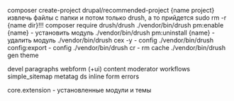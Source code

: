 composer create-project drupal/recommended-project {name project}
извлечь файлы с папки и потом только drush, а то прийдется sudo rm -r {name dir}!!!
composer require drush/drush
./vendor/bin/drush pm:enable {name} - установить модуль
./vendor/bin/drush pm:uninstall {name} - удалить модуль
./vendor/bin/drush cex -y - config
./vendor/bin/drush config:export - config
./vendor/bin/drush cr - rm cache
./vendor/bin/drush gen theme


devel
paragraphs
webform (+ui)
content moderator
workflows
simple_sitemap
metatag
ds
inline form errors



core.extension - установленные модули и темы